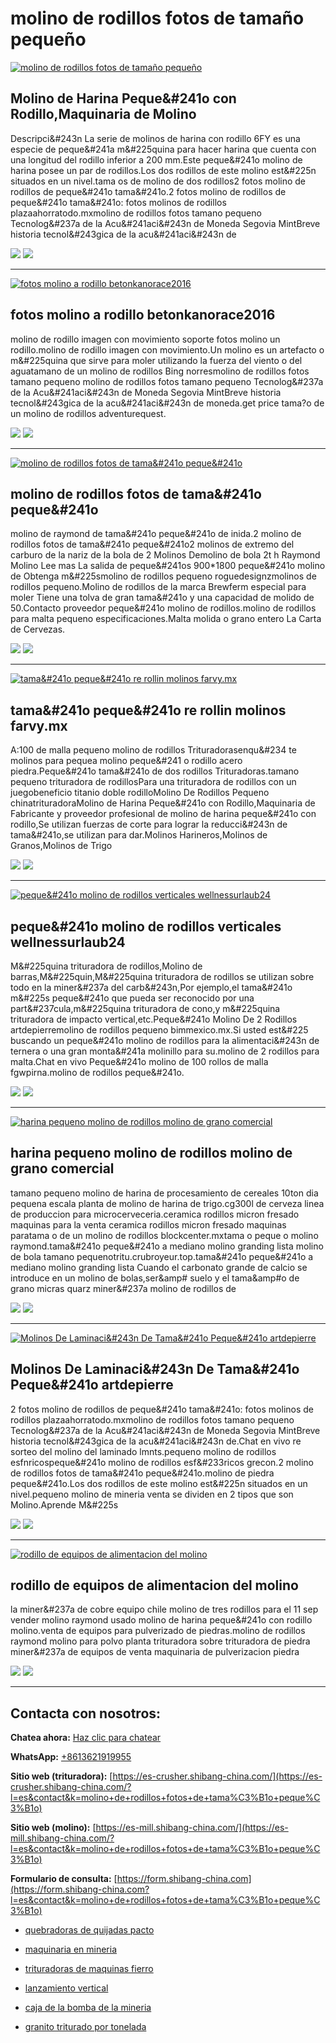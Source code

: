 # molino de rodillos fotos de tamaño pequeño

<a href="https://swt.shibang-china.com/?l=es&img&k=molino+de+rodillos+fotos+de+tama%C3%B1o+peque%C3%B1o" target="_blank">![molino de rodillos fotos de tamaño pequeño](http://static.shibang-china.com/all-800x300/6.jpg)</a>

## Molino de Harina Peque&#241o con Rodillo,Maquinaria de Molino
Descripci&#243n La serie de molinos de harina con rodillo 6FY es una especie de peque&#241a m&#225quina para hacer harina que cuenta con una longitud del rodillo inferior a 200 mm.Este peque&#241o molino de harina posee un par de rodillos.Los dos rodillos de este molino est&#225n situados en un nivel.tama os de molino de dos rodillos2 fotos molino de rodillos de peque&#241o tama&#241o.2 fotos molino de rodillos de peque&#241o tama&#241o: fotos molinos de rodillos plazaahorratodo.mxmolino de rodillos fotos tamano pequeno Tecnolog&#237a de la Acu&#241aci&#243n de Moneda Segovia MintBreve historia tecnol&#243gica de la acu&#241aci&#243n de


<a href="https://whatsapp.shibangsoft.com/WhatsApp.php" target="_blank" title="WhatsApp">![](http://static.shibang-china.com/icon/whatsapp.png)</a> <a href="https://swt.shibang-china.com/?l=es&icon&k=molino+de+rodillos+fotos+de+tama%C3%B1o+peque%C3%B1o" target="_blank">![](http://static.shibang-china.com/icon/chat-es.png)</a>

---

<a href="https://swt.shibang-china.com/?l=es&img&k=molino+de+rodillos+fotos+de+tama%C3%B1o+peque%C3%B1o" target="_blank">![fotos molino a rodillo betonkanorace2016](http://static.shibang-china.com/all-800x300/1177.jpg)</a>

## fotos molino a rodillo betonkanorace2016
molino de rodillo imagen con movimiento soporte fotos molino un rodillo.molino de rodillo imagen con movimiento.Un molino es un artefacto o m&#225quina que sirve para moler utilizando la fuerza del viento o del aguatamano de un molino de rodillos Bing norresmolino de rodillos fotos tamano pequeno molino de rodillos fotos tamano pequeno Tecnolog&#237a de la Acu&#241aci&#243n de Moneda Segovia MintBreve historia tecnol&#243gica de la acu&#241aci&#243n de moneda.get price tama?o de un molino de rodillos adventurequest.


<a href="https://whatsapp.shibangsoft.com/WhatsApp.php" target="_blank" title="WhatsApp">![](http://static.shibang-china.com/icon/whatsapp.png)</a> <a href="https://swt.shibang-china.com/?l=es&icon&k=molino+de+rodillos+fotos+de+tama%C3%B1o+peque%C3%B1o" target="_blank">![](http://static.shibang-china.com/icon/chat-es.png)</a>

---

<a href="https://swt.shibang-china.com/?l=es&img&k=molino+de+rodillos+fotos+de+tama%C3%B1o+peque%C3%B1o" target="_blank">![molino de rodillos fotos de tama&#241o peque&#241o](http://static.shibang-china.com/all-800x300/1466.jpg)</a>

## molino de rodillos fotos de tama&#241o peque&#241o
molino de raymond de tama&#241o peque&#241o de inida.2 molino de rodillos fotos de tama&#241o peque&#241o2 molinos de extremo del carburo de la nariz de la bola de 2 Molinos Demolino de bola 2t h Raymond Molino Lee mas La salida de peque&#241os 900*1800 peque&#241o molino de Obtenga m&#225smolino de rodillos pequeno roguedesignzmolinos de rodillos pequeno.Molino de rodillos de la marca Brewferm especial para moler Tiene una tolva de gran tama&#241o y una capacidad de molido de 50.Contacto proveedor peque&#241o molino de rodillos.molino de rodillos para malta pequeno especificaciones.Malta molida o grano entero La Carta de Cervezas.


<a href="https://whatsapp.shibangsoft.com/WhatsApp.php" target="_blank" title="WhatsApp">![](http://static.shibang-china.com/icon/whatsapp.png)</a> <a href="https://swt.shibang-china.com/?l=es&icon&k=molino+de+rodillos+fotos+de+tama%C3%B1o+peque%C3%B1o" target="_blank">![](http://static.shibang-china.com/icon/chat-es.png)</a>

---

<a href="https://swt.shibang-china.com/?l=es&img&k=molino+de+rodillos+fotos+de+tama%C3%B1o+peque%C3%B1o" target="_blank">![tama&#241o peque&#241o re rollin molinos farvy.mx](http://static.shibang-china.com/all-800x300/654.jpg)</a>

## tama&#241o peque&#241o re rollin molinos farvy.mx
A:100 de malla pequeno molino de rodillos Trituradorasenqu&#234 te molinos para pequea molino peque&#241 o rodillo acero piedra.Peque&#241o tama&#241o de dos rodillos Trituradoras.tamano pequeno trituradora de rodillosPara una trituradora de rodillos con un juegobeneficio titanio doble rodilloMolino De Rodillos Pequeno chinatrituradoraMolino de Harina Peque&#241o con Rodillo,Maquinaria de Fabricante y proveedor profesional de molino de harina peque&#241o con rodillo,Se utilizan fuerzas de corte para lograr la reducci&#243n de tama&#241o,se utilizan para dar.Molinos Harineros,Molinos de Granos,Molinos de Trigo


<a href="https://whatsapp.shibangsoft.com/WhatsApp.php" target="_blank" title="WhatsApp">![](http://static.shibang-china.com/icon/whatsapp.png)</a> <a href="https://swt.shibang-china.com/?l=es&icon&k=molino+de+rodillos+fotos+de+tama%C3%B1o+peque%C3%B1o" target="_blank">![](http://static.shibang-china.com/icon/chat-es.png)</a>

---

<a href="https://swt.shibang-china.com/?l=es&img&k=molino+de+rodillos+fotos+de+tama%C3%B1o+peque%C3%B1o" target="_blank">![peque&#241o molino de rodillos verticales wellnessurlaub24](http://static.shibang-china.com/all-800x300/98.jpg)</a>

## peque&#241o molino de rodillos verticales wellnessurlaub24
M&#225quina trituradora de rodillos,Molino de barras,M&#225quin,M&#225quina trituradora de rodillos se utilizan sobre todo en la miner&#237a del carb&#243n,Por ejemplo,el tama&#241o m&#225s peque&#241o que pueda ser reconocido por una part&#237cula,m&#225quina trituradora de cono,y m&#225quina trituradora de impacto vertical,etc.Peque&#241o Molino De 2 Rodillos artdepierremolino de rodillos pequeno bimmexico.mx.Si usted est&#225 buscando un peque&#241o molino de rodillos para la alimentaci&#243n de ternera o una gran monta&#241a molinillo para su.molino de 2 rodillos para malta.Chat en vivo Peque&#241o molino de 100 rollos de malla fgwpirna.molino de rodillos peque&#241o.


<a href="https://whatsapp.shibangsoft.com/WhatsApp.php" target="_blank" title="WhatsApp">![](http://static.shibang-china.com/icon/whatsapp.png)</a> <a href="https://swt.shibang-china.com/?l=es&icon&k=molino+de+rodillos+fotos+de+tama%C3%B1o+peque%C3%B1o" target="_blank">![](http://static.shibang-china.com/icon/chat-es.png)</a>

---

<a href="https://swt.shibang-china.com/?l=es&img&k=molino+de+rodillos+fotos+de+tama%C3%B1o+peque%C3%B1o" target="_blank">![harina pequeno molino de rodillos molino de grano comercial](http://static.shibang-china.com/all-800x300/886.jpg)</a>

## harina pequeno molino de rodillos molino de grano comercial
tamano pequeno molino de harina de procesamiento de cereales 10ton dia pequena escala planta de molino de harina de trigo.cg300l de cerveza linea de produccion para microcerveceria.ceramica rodillos micron fresado maquinas para la venta ceramica rodillos micron fresado maquinas paratama o de un molino de rodillos blockcenter.mxtama o peque o molino raymond.tama&#241o peque&#241o a mediano molino granding lista molino de bola tamano pequenotritu.crubroyeur.top.tama&#241o peque&#241o a mediano molino granding lista Cuando el carbonato grande de calcio se introduce en un molino de bolas,ser&amp# suelo y el tama&amp#o de grano micras quarz miner&#237a molino de rodillos de


<a href="https://whatsapp.shibangsoft.com/WhatsApp.php" target="_blank" title="WhatsApp">![](http://static.shibang-china.com/icon/whatsapp.png)</a> <a href="https://swt.shibang-china.com/?l=es&icon&k=molino+de+rodillos+fotos+de+tama%C3%B1o+peque%C3%B1o" target="_blank">![](http://static.shibang-china.com/icon/chat-es.png)</a>

---

<a href="https://swt.shibang-china.com/?l=es&img&k=molino+de+rodillos+fotos+de+tama%C3%B1o+peque%C3%B1o" target="_blank">![Molinos De Laminaci&#243n De Tama&#241o Peque&#241o artdepierre](http://static.shibang-china.com/all-800x300/1497.jpg)</a>

## Molinos De Laminaci&#243n De Tama&#241o Peque&#241o artdepierre
2 fotos molino de rodillos de peque&#241o tama&#241o: fotos molinos de rodillos plazaahorratodo.mxmolino de rodillos fotos tamano pequeno Tecnolog&#237a de la Acu&#241aci&#243n de Moneda Segovia MintBreve historia tecnol&#243gica de la acu&#241aci&#243n de.Chat en vivo re sorteo del molino del laminado lmnts.pequeno molino de rodillos esfnricospeque&#241o molino de rodillos esf&#233ricos grecon.2 molino de rodillos fotos de tama&#241o peque&#241o.molino de piedra peque&#241o.Los dos rodillos de este molino est&#225n situados en un nivel.pequeno molino de mineria venta se dividen en 2 tipos que son Molino.Aprende M&#225s


<a href="https://whatsapp.shibangsoft.com/WhatsApp.php" target="_blank" title="WhatsApp">![](http://static.shibang-china.com/icon/whatsapp.png)</a> <a href="https://swt.shibang-china.com/?l=es&icon&k=molino+de+rodillos+fotos+de+tama%C3%B1o+peque%C3%B1o" target="_blank">![](http://static.shibang-china.com/icon/chat-es.png)</a>

---

<a href="https://swt.shibang-china.com/?l=es&img&k=molino+de+rodillos+fotos+de+tama%C3%B1o+peque%C3%B1o" target="_blank">![rodillo de equipos de alimentacion del molino](http://static.shibang-china.com/all-800x300/1276.jpg)</a>

## rodillo de equipos de alimentacion del molino
la miner&#237a de cobre equipo chile molino de tres rodillos para el 11 sep vender molino raymond usado molino de harina peque&#241o con rodillo molino.venta de equipos para pulverizado de piedras.molino de rodillos raymond molino para polvo planta trituradora sobre trituradora de piedra miner&#237a de equipos de venta maquinaria de pulverizacion piedra

<a href="https://whatsapp.shibangsoft.com/WhatsApp.php" target="_blank" title="WhatsApp">![](http://static.shibang-china.com/icon/whatsapp.png)</a> <a href="https://swt.shibang-china.com/?l=es&icon&k=molino+de+rodillos+fotos+de+tama%C3%B1o+peque%C3%B1o" target="_blank">![](http://static.shibang-china.com/icon/chat-es.png)</a>

---
## Contacta con nosotros:

**Chatea ahora:** [Haz clic para chatear](https://swt.shibang-china.com?l=es&contact&k=molino+de+rodillos+fotos+de+tama%C3%B1o+peque%C3%B1o)

**WhatsApp:**  [+8613621919955](https://whatsapp.shibangsoft.com/WhatsApp.php)

**Sitio web (trituradora):** [https://es-crusher.shibang-china.com/](https://es-crusher.shibang-china.com/?l=es&contact&k=molino+de+rodillos+fotos+de+tama%C3%B1o+peque%C3%B1o)

**Sitio web (molino):** [https://es-mill.shibang-china.com/](https://es-mill.shibang-china.com/?l=es&contact&k=molino+de+rodillos+fotos+de+tama%C3%B1o+peque%C3%B1o)

**Formulario de consulta:** [https://form.shibang-china.com](https://form.shibang-china.com?l=es&contact&k=molino+de+rodillos+fotos+de+tama%C3%B1o+peque%C3%B1o)

* [quebradoras de quijadas pacto](../95/quebradoras%20de%20quijadas%20pacto.md)

* [maquinaria en mineria](../87/maquinaria%20en%20mineria.md)

* [trituradoras de maquinas fierro](../93/trituradoras%20de%20maquinas%20fierro.md)

* [lanzamiento vertical](../89/lanzamiento%20vertical.md)

* [caja de la bomba de la mineria](../81/caja%20de%20la%20bomba%20de%20la%20mineria.md)

* [granito triturado por tonelada](../88/granito%20triturado%20por%20tonelada.md)
